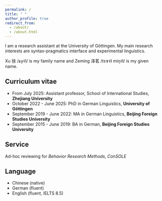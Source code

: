 ```yaml
---
permalink: /
title: " "
author_profile: true
redirect_from: 
  - /about/
  - /about.html
---
```

I am a research assistant at the University of Göttingen. My main research interests are syntax-pragmatics interface and experimental linguistics.

Xu 徐 /ɕy˧˥/ is my family name and Zeming 泽茗 /tsɤ˧˥ miŋ˧˥/ is my given name. 

Curriculum vitae
---
* From July 2025: Assistant professor, School of International Studies, **Zhejiang University**
* October 2022 - June 2025: PhD in German Linguistics, **University of Göttingen**
* September 2019 - June 2022: MA in German Linguistics, **Beijing Foreign Studies University**
* September 2015 - June 2019: BA in German, **Beijing Foreign Studies University**

Service 
---
Ad-hoc reviewing for *Behavior Research Methods*, *ConSOLE*

Language
---
* Chinese (native)
* German (fluent)
* English (fluent, IELTS 8.5)

